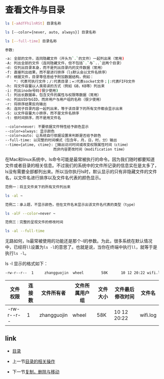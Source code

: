 # 查看文件与目录

```bash
ls [-aAdfFhilnRSt] 目录名称

ls [--color={never, auto, always}] 目录名称

ls [--full-time] 目录名称

参数:

-a: 全部的文件，连同隐藏文件（开头为`.`的文件）一起列出来（常用)
-A: 列出全部的文件（连同隐藏文件，但不包括`.`与`..`这两个目录）
-d: 仅列出目录本身，而不是列出目录内的文件数据（常用）
-f: 直接列出结果，而不是进行排序（ls默认会以文件名排序）
-F: 根据文件，目录等信息给予附加数据结构，例如：
    *: 代表可执行文件；/:代表目录；=:代表socket文件；|:代表FIFO文件
-h: 将文件容量以人类易读的方式（例如 GB，KB等）列出来
-i: 列出inode号码(很少使用)
-l: 列出长数据串，包含文件的属性与权限等数据（常用）
-n: 列出UID与GID，而非用户与用户组的名称（很少使用）
-r: 将排序结果反向输出
-R: 连同子目录内容一起列出来，等于该目录下的所有文件都会显示出来
-S: 以文件容量大小排序，而不是文件名排序
-t: 依时间排序，而不是用文件名

--color=never: 不要依据文件特性给予颜色显示
--color=always: 显示颜色
--color=auto: 让系统自行依据设置来判断是否给予颜色
--full-time: 以完整的时间模式（包含年，月，日，时，分）输出
--time={atime, ctime}: 输出访问时间或改变权限属性时间（ctime）
                      而非内容更改时间（modification time）
```

在Mac和linux系统中，ls命令可能是最常被执行的命令。因为我们随时都要知道文件或者目录的相关信息。不过我们的系统中的文件所记录的信息实在是太多了，ls没有需要全部都列出来。所以当你执行ls时，默认显示的只有非隐藏文件的文件名，以文件名进行排序以及文件名代表的颜色显示。


```bash
范例一：将主文件夹下的所有文件列出来

ls -al ~

范例二：承上题，不显示颜色，但在文件名末显示出该文件名代表的类型（type）

ls -alF --color=never ~

范例三：完整的呈现文件的修改时间

ls -al --full-time
```

无路如何，ls最常被使用的功能还是那个-l的参数。为此，很多系统在默认情况中，已经将`ll`设置为`ls -l`的意思了。也就是说，当你在终端中执行`ll`，就等于是执行`ls -l`。

ls -l 显示的格式如下：
```bash
-rw-r--r--  1     zhangguojin  wheel        58K      10 12 20:22 wifi.log
```

|文件权限|连接数|文件所有者|文件所属用户组|文件大小|文件最后修改时间|文件名|
|---|---|---|---|---|---|---|
|-rw-r--r--|1|zhangguojin|wheel|58K|10 12 20:22|wifi.log|

## link

* [目录](README.md)

* 上一节[目录的相关操作](04.2.md)

* 下一节[复制，删除与移动](04.4.md)
